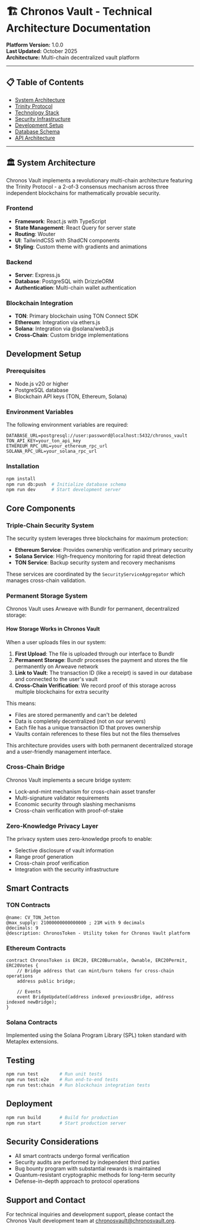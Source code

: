 # 🏗️ Chronos Vault - Technical Architecture Documentation

**Platform Version:** 1.0.0  
**Last Updated:** October 2025  
**Architecture:** Multi-chain decentralized vault platform

---

## 📋 Table of Contents

- [System Architecture](#system-architecture)
- [Trinity Protocol](#trinity-protocol)
- [Technology Stack](#technology-stack)
- [Security Infrastructure](#security-infrastructure)
- [Development Setup](#development-setup)
- [Database Schema](#database-schema)
- [API Architecture](#api-architecture)

---

## 🏛️ System Architecture

Chronos Vault implements a revolutionary multi-chain architecture featuring the Trinity Protocol - a 2-of-3 consensus mechanism across three independent blockchains for mathematically provable security.

### Frontend

- **Framework**: React.js with TypeScript
- **State Management**: React Query for server state
- **Routing**: Wouter
- **UI**: TailwindCSS with ShadCN components
- **Styling**: Custom theme with gradients and animations

### Backend

- **Server**: Express.js
- **Database**: PostgreSQL with DrizzleORM
- **Authentication**: Multi-chain wallet authentication

### Blockchain Integration

- **TON**: Primary blockchain using TON Connect SDK
- **Ethereum**: Integration via ethers.js
- **Solana**: Integration via @solana/web3.js
- **Cross-Chain**: Custom bridge implementations

## Development Setup

### Prerequisites

- Node.js v20 or higher
- PostgreSQL database
- Blockchain API keys (TON, Ethereum, Solana)

### Environment Variables

The following environment variables are required:

```
DATABASE_URL=postgresql://user:password@localhost:5432/chronos_vault
TON_API_KEY=your_ton_api_key
ETHEREUM_RPC_URL=your_ethereum_rpc_url
SOLANA_RPC_URL=your_solana_rpc_url
```

### Installation

```bash
npm install
npm run db:push  # Initialize database schema
npm run dev      # Start development server
```

## Core Components

### Triple-Chain Security System

The security system leverages three blockchains for maximum protection:

- **Ethereum Service**: Provides ownership verification and primary security
- **Solana Service**: High-frequency monitoring for rapid threat detection
- **TON Service**: Backup security system and recovery mechanisms

These services are coordinated by the `SecurityServiceAggregator` which manages cross-chain validation.

### Permanent Storage System

Chronos Vault uses Arweave with Bundlr for permanent, decentralized storage:

#### How Storage Works in Chronos Vault

When a user uploads files in our system:

1. **First Upload**: The file is uploaded through our interface to Bundlr
2. **Permanent Storage**: Bundlr processes the payment and stores the file permanently on Arweave network
3. **Link to Vault**: The transaction ID (like a receipt) is saved in our database and connected to the user's vault
4. **Cross-Chain Verification**: We record proof of this storage across multiple blockchains for extra security

This means:
- Files are stored permanently and can't be deleted
- Data is completely decentralized (not on our servers)
- Each file has a unique transaction ID that proves ownership
- Vaults contain references to these files but not the files themselves

This architecture provides users with both permanent decentralized storage and a user-friendly management interface.

### Cross-Chain Bridge

Chronos Vault implements a secure bridge system:

- Lock-and-mint mechanism for cross-chain asset transfer
- Multi-signature validator requirements
- Economic security through slashing mechanisms
- Cross-chain verification with proof-of-stake

### Zero-Knowledge Privacy Layer

The privacy system uses zero-knowledge proofs to enable:

- Selective disclosure of vault information
- Range proof generation
- Cross-chain proof verification
- Integration with the security infrastructure

## Smart Contracts

### TON Contracts

```
@name: CV_TON_Jetton
@max_supply: 21000000000000000 ; 21M with 9 decimals
@decimals: 9
@description: ChronosToken - Utility token for Chronos Vault platform
```

### Ethereum Contracts

```solidity
contract ChronosToken is ERC20, ERC20Burnable, Ownable, ERC20Permit, ERC20Votes {
    // Bridge address that can mint/burn tokens for cross-chain operations
    address public bridge;
    
    // Events
    event BridgeUpdated(address indexed previousBridge, address indexed newBridge);
}
```

### Solana Contracts

Implemented using the Solana Program Library (SPL) token standard with Metaplex extensions.

## Testing

```bash
npm run test        # Run unit tests
npm run test:e2e    # Run end-to-end tests
npm run test:chain  # Run blockchain integration tests
```

## Deployment

```bash
npm run build       # Build for production
npm run start       # Start production server
```

## Security Considerations

- All smart contracts undergo formal verification
- Security audits are performed by independent third parties
- Bug bounty program with substantial rewards is maintained
- Quantum-resistant cryptographic methods for long-term security
- Defense-in-depth approach to protocol operations

## Support and Contact

For technical inquiries and development support, please contact the Chronos Vault development team at chronosvault@chronosvault.org.
